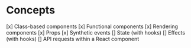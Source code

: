 # Concepts

[x] Class-based components
[x] Functional components
[x] Rendering components
[x] Props
[x] Synthetic events
[] State (with hooks)
[] Effects (with hooks)
[] API requests within a React component
